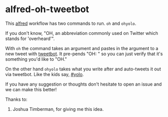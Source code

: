 # alfred-oh-tweetbot

This [alfred](http://alfredapp.com) workflow has two commands to run. `oh` and `ohyolo`.

If you don't know, "OH, an abbreviation commonly used on Twitter which stands for 'overheard'".

With `oh` the command takes an argument and pastes in the argument to a new tweet with [tweetbot](http://tapbots.com/tweetbot/). It pre-pends "OH: " so you can just verify that it's something you'd like to "OH."

On the other hand `ohyolo` takes what you write after and auto-tweets it out via tweetbot. Like the kids say, [#yolo](http://www.urbandictionary.com/define.php?term=Yolo).

If you have any suggestion or thoughts don't hesitate to open an issue and we can make this better!

Thanks to:

1. Joshua Timberman, for giving me this idea.
